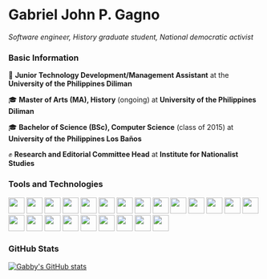 # Gabriel John P. Gagno
*Software engineer, History graduate student, National democratic activist*
### Basic Information
🔭 **Junior Technology Development/Management Assistant** at the **University of the Philippines Diliman**

🎓 **Master of Arts (MA), History** (ongoing) at **University of the Philippines Diliman**

🎓 **Bachelor of Science (BSc), Computer Science** (class of 2015) at **University of the Philippines Los Baños**

✊ **Research and Editorial Committee Head** at **Institute for Nationalist Studies**

### Tools and Technologies
<img height="32" width="32" src="https://cdn.jsdelivr.net/npm/simple-icons@v4/icons/javascript.svg" /> <img height="32" width="32" src="https://cdn.jsdelivr.net/npm/simple-icons@v4/icons/node-dot-js.svg" /> <img height="32" width="32" src="https://cdn.jsdelivr.net/npm/simple-icons@v4/icons/vue-dot-js.svg" /> <img height="32" width="32" src="https://cdn.jsdelivr.net/npm/simple-icons@v4/icons/electron.svg" /> <img height="32" width="32" src="https://cdn.jsdelivr.net/npm/simple-icons@v4/icons/php.svg" /> <img height="32" width="32" src="https://cdn.jsdelivr.net/npm/simple-icons@v4/icons/laravel.svg" /> <img height="32" width="32" src="https://cdn.jsdelivr.net/npm/simple-icons@v4/icons/codeigniter.svg" /> <img height="32" width="32" src="https://cdn.jsdelivr.net/npm/simple-icons@v4/icons/wordpress.svg" />  <img height="32" width="32" src="https://cdn.jsdelivr.net/npm/simple-icons@v4/icons/python.svg" /> <img height="32" width="32" src="https://cdn.jsdelivr.net/npm/simple-icons@v4/icons/mysql.svg" /> <img height="32" width="32" src="https://cdn.jsdelivr.net/npm/simple-icons@v4/icons/java.svg" />  <img height="32" width="32" src="https://cdn.jsdelivr.net/npm/simple-icons@v4/icons/mariadb.svg" /> <img height="32" width="32" src="https://cdn.jsdelivr.net/npm/simple-icons@v4/icons/postgresql.svg" /> <img height="32" width="32" src="https://cdn.jsdelivr.net/npm/simple-icons@v4/icons/mongodb.svg" /> <img height="32" width="32" src="https://cdn.jsdelivr.net/npm/simple-icons@v4/icons/html5.svg" /> <img height="32" width="32" src="https://cdn.jsdelivr.net/npm/simple-icons@v4/icons/css3.svg" />  <img height="32" width="32" src="https://cdn.jsdelivr.net/npm/simple-icons@v4/icons/git.svg" /> <img height="32" width="32" src="https://cdn.jsdelivr.net/npm/simple-icons@v4/icons/serverless.svg" /> <img height="32" width="32" src="https://cdn.jsdelivr.net/npm/simple-icons@v4/icons/linux.svg" /> <img height="32" width="32" src="https://cdn.jsdelivr.net/npm/simple-icons@v4/icons/ubuntu.svg" /> <img height="32" width="32" src="https://cdn.jsdelivr.net/npm/simple-icons@v4/icons/gnubash.svg" />  <img height="32" width="32" src="https://cdn.jsdelivr.net/npm/simple-icons@v4/icons/gitlab.svg" /> <img height="32" width="32" src="https://cdn.jsdelivr.net/npm/simple-icons@v4/icons/npm.svg" /> 


### GitHub Stats
[![Gabby's GitHub stats](https://github-readme-stats.vercel.app/api?username=gabrielgagno)](https://github.com/anuraghazra/github-readme-stats)

<!--
**gabrielgagno/gabrielgagno** is a ✨ _special_ ✨ repository because its `README.md` (this file) appears on your GitHub profile.

Here are some ideas to get you started:

- 🔭 I’m currently working on ...
- 🌱 I’m currently learning ...
- 👯 I’m looking to collaborate on ...
- 🤔 I’m looking for help with ...
- 💬 Ask me about ...
- 📫 How to reach me: ...
- 😄 Pronouns: ...
- ⚡ Fun fact: ...
-->
